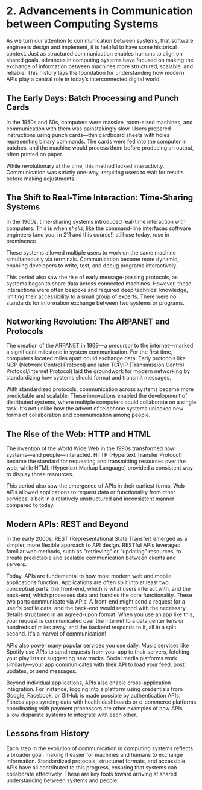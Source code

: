 # 2. Advancements in Communication between Computing Systems

As we turn our attention to communication between systems, that software engineers design and implement, it is helpful to have some historical context. Just as structured communication enables humans to align on shared goals, advances in computing systems have focused on making the exchange of information between machines more structured, scalable, and reliable. This history lays the foundation for understanding how modern APIs play a central role in today’s interconnected digital world.

## The Early Days: Batch Processing and Punch Cards
In the 1950s and 60s, computers were massive, room-sized machines, and communication with them was painstakingly slow. Users prepared instructions using punch cards—thin cardboard sheets with holes representing binary commands. The cards were fed into the computer in batches, and the machine would process them before producing an output, often printed on paper. 

While revolutionary at the time, this method lacked interactivity. Communication was strictly one-way, requiring users to wait for results before making adjustments.

## The Shift to Real-Time Interaction: Time-Sharing Systems

In the 1960s, time-sharing systems introduced real-time interaction with computers. This is when _shells_, like the command-line interfaces software engineers (and you, in 211 and this course!) still use today, rose in prominence.

These systems allowed multiple users to work on the same machine simultaneously via terminals. Communication became more dynamic, enabling developers to write, test, and debug programs interactively.

This period also saw the rise of early message-passing protocols, as systems began to share data across connected machines. However, these interactions were often bespoke and required deep technical knowledge, limiting their accessibility to a small group of experts. There were no standards for information exchange between two systems or programs.

## Networking Revolution: The ARPANET and Protocols

The creation of the ARPANET in 1969—a precursor to the internet—marked a significant milestone in system communication. For the first time, computers located miles apart could exchange data. Early protocols like NCP (Network Control Protocol) and later TCP/IP (Transmission Control Protocol/Internet Protocol) laid the groundwork for modern networking by standardizing how systems should format and transmit messages.

With standardized protocols, communication across systems became more predictable and scalable. These innovations enabled the development of distributed systems, where multiple computers could collaborate on a single task. It’s not unlike how the advent of telephone systems unlocked new forms of collaboration and communication among people.

## The Rise of the Web: HTTP and HTML
The invention of the World Wide Web in the 1990s transformed how systems—and people—interacted. HTTP (Hypertext Transfer Protocol) became the standard for requesting and transmitting resources over the web, while HTML (Hypertext Markup Language) provided a consistent way to display those resources.

This period also saw the emergence of APIs in their earliest forms. Web APIs allowed applications to request data or functionality from other services, albeit in a relatively unstructured and inconsistent manner compared to today.

## Modern APIs: REST and Beyond
In the early 2000s, REST (Representational State Transfer) emerged as a simpler, more flexible approach to API design. RESTful APIs leveraged familiar web methods, such as "retrieving" or "updating" resources, to create predictable and scalable communication between clients and servers.

Today, APIs are fundamental to how most modern web and mobile applications function. Applications are often split into at least two conceptual parts: the front-end, which is what users interact with, and the back-end, which processes data and handles the core functionality. These two parts communicate via APIs. A front-end might send a request for a user's profile data, and the back-end would respond with the necessary details structured in an agreed-upon format. When you use an app like this, your request is communicated over the internet to a data center tens or hundreds of miles away, and the backend responds to it, all in a split second. It's a marvel of communication!

APIs also power many popular services you use daily. Music services like Spotify use APIs to send requests from your app to their servers, fetching your playlists or suggesting new tracks. Social media platforms work similarly—your app communicates with their API to load your feed, post updates, or send messages. 

Beyond individual applications, APIs also enable cross-application integration. For instance, logging into a platform using credentials from Google, Facebook, or GitHub is made possible by authentication APIs. Fitness apps syncing data with health dashboards or e-commerce platforms coordinating with payment processors are other examples of how APIs allow disparate systems to integrate with each other.

## Lessons from History

Each step in the evolution of communication in computing systems reflects a broader goal: making it easier for machines and humans to exchange information. Standardized protocols, structured formats, and accessible APIs have all contributed to this progress, ensuring that systems can collaborate effectively. These are key tools toward arriving at shared understanding between systems and people.